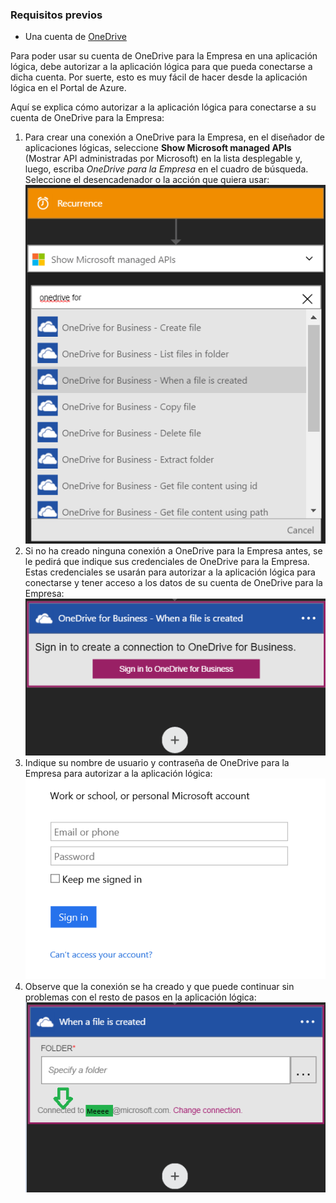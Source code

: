 ### Requisitos previos
* Una cuenta de [OneDrive](http://OneDrive.com) 

Para poder usar su cuenta de OneDrive para la Empresa en una aplicación lógica, debe autorizar a la aplicación lógica para que pueda conectarse a dicha cuenta. Por suerte, esto es muy fácil de hacer desde la aplicación lógica en el Portal de Azure.

Aquí se explica cómo autorizar a la aplicación lógica para conectarse a su cuenta de OneDrive para la Empresa:

1. Para crear una conexión a OneDrive para la Empresa, en el diseñador de aplicaciones lógicas, seleccione **Show Microsoft managed APIs** (Mostrar API administradas por Microsoft) en la lista desplegable y, luego, escriba *OneDrive para la Empresa* en el cuadro de búsqueda. Seleccione el desencadenador o la acción que quiera usar: ![](./media/connectors-create-api-onedriveforbusiness/onedriveforbusiness-1.png)
2. Si no ha creado ninguna conexión a OneDrive para la Empresa antes, se le pedirá que indique sus credenciales de OneDrive para la Empresa. Estas credenciales se usarán para autorizar a la aplicación lógica para conectarse y tener acceso a los datos de su cuenta de OneDrive para la Empresa: ![](./media/connectors-create-api-onedriveforbusiness/onedriveforbusiness-2.png)
3. Indique su nombre de usuario y contraseña de OneDrive para la Empresa para autorizar a la aplicación lógica: ![](./media/connectors-create-api-onedriveforbusiness/onedriveforbusiness-3.png)   
4. Observe que la conexión se ha creado y que puede continuar sin problemas con el resto de pasos en la aplicación lógica: ![](./media/connectors-create-api-onedriveforbusiness/onedriveforbusiness-4.png)   

